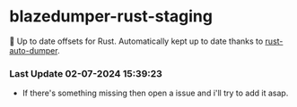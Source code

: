 # blazedumper-rust-staging

🚀 Up to date offsets for Rust. Automatically kept up to date thanks to [rust-auto-dumper](https://github.com/Akandesh/rust-auto-dumper).


### Last Update 02-07-2024 15:39:23
- If there's something missing then open a issue and i'll try to add it asap.